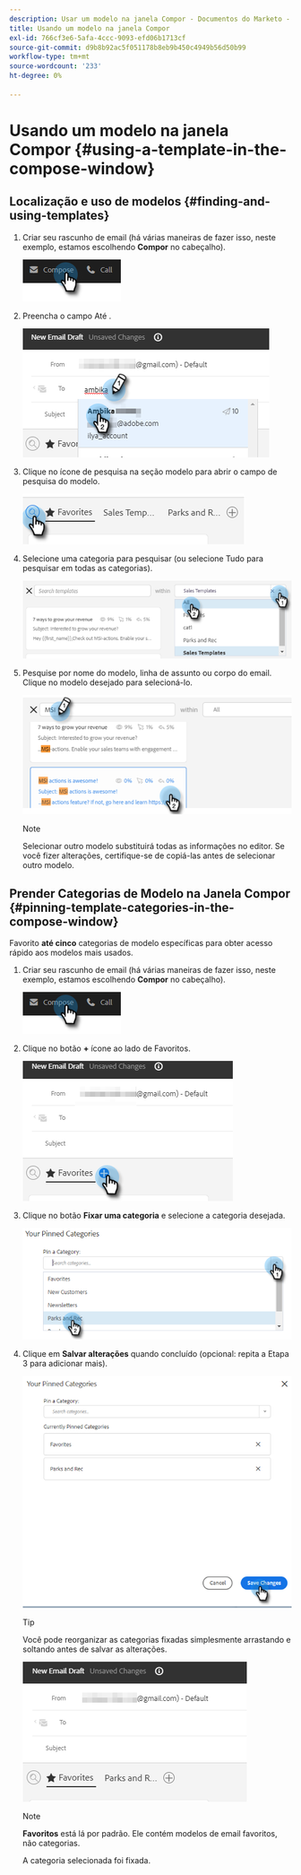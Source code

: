 ```yaml
---
description: Usar um modelo na janela Compor - Documentos do Marketo - Documentação do produto
title: Usando um modelo na janela Compor
exl-id: 766cf3e6-5afa-4ccc-9093-efd06b1713cf
source-git-commit: d9b8b92ac5f051178b8eb9b450c4949b56d50b99
workflow-type: tm+mt
source-wordcount: '233'
ht-degree: 0%

---
```


# Usando um modelo na janela Compor {#using-a-template-in-the-compose-window}

## Localização e uso de modelos {#finding-and-using-templates}

1. Criar seu rascunho de email (há várias maneiras de fazer isso, neste exemplo, estamos escolhendo **Compor** no cabeçalho).

   ![](assets/using-a-template-in-the-compose-window-1.png)

1. Preencha o campo Até .

   ![](assets/using-a-template-in-the-compose-window-2.png)

1. Clique no ícone de pesquisa na seção modelo para abrir o campo de pesquisa do modelo.

   ![](assets/using-a-template-in-the-compose-window-3.png)

1. Selecione uma categoria para pesquisar (ou selecione Tudo para pesquisar em todas as categorias).

   ![](assets/using-a-template-in-the-compose-window-4.png)

1. Pesquise por nome do modelo, linha de assunto ou corpo do email. Clique no modelo desejado para selecioná-lo.

   ![](assets/using-a-template-in-the-compose-window-5.png)

   >[!NOTE]
   >
   >Selecionar outro modelo substituirá todas as informações no editor. Se você fizer alterações, certifique-se de copiá-las antes de selecionar outro modelo.

## Prender Categorias de Modelo na Janela Compor {#pinning-template-categories-in-the-compose-window}

Favorito **até cinco** categorias de modelo específicas para obter acesso rápido aos modelos mais usados.

1. Criar seu rascunho de email (há várias maneiras de fazer isso, neste exemplo, estamos escolhendo **Compor** no cabeçalho).

   ![](assets/using-a-template-in-the-compose-window-6.png)

1. Clique no botão **+** ícone ao lado de Favoritos.

   ![](assets/using-a-template-in-the-compose-window-7.png)

1. Clique no botão **Fixar uma categoria** e selecione a categoria desejada.

   ![](assets/using-a-template-in-the-compose-window-8.png)

1. Clique em **Salvar alterações** quando concluído (opcional: repita a Etapa 3 para adicionar mais).

   ![](assets/using-a-template-in-the-compose-window-9.png)

   >[!TIP]
   >
   >Você pode reorganizar as categorias fixadas simplesmente arrastando e soltando antes de salvar as alterações.

   ![](assets/using-a-template-in-the-compose-window-10.png)

   >[!NOTE]
   >
   >**Favoritos** está lá por padrão. Ele contém modelos de email favoritos, não categorias.

   A categoria selecionada foi fixada.
